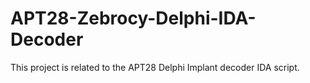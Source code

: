# APT28-Zebrocy-Delphi-IDA-Decoder
This project is related to the APT28 Delphi Implant decoder IDA script.
